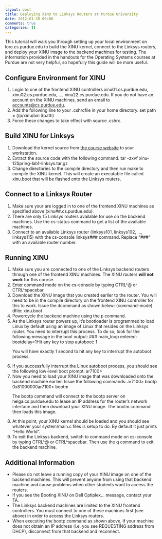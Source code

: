 ```yaml
---
layout: post
title: Deploying XINU to Linksys Routers at Purdue University
date: 2012-01-30 00:00
comments: true
categories: []
---
```

This tutorial will walk you through setting up your local environment on lore.cs.purdue.edu to build the XINU kernel, connect to the Linksys routers, and deploy your XINU image to the backend machines for testing. The information provided in the handouts for the Operating Systems courses at Purdue are not very helpful, so hopefully this guide will be more useful.
<h2>Configure Environment for XINU</h2>
<ol>
	<li>Login to one of the frontend XINU controllers xinu01.cs.purdue.edu, xinu02.cs.purdue.edu, ..., xinu22.cs.purdue.edu. If you do not have an account on the XINU machines, send an email to <a href="mailto:accounts@cs.purdue.edu">accounts@cs.purdue.edu</a>.</li>
	<li>Add the following line to your .cshrcfile in your home directory.
set path = (/p/xinu/bin $path)</li>
	<li>Force these changes to take effect with source .cshrc.</li>
</ol>
<h2>Build XINU for Linksys</h2>
<ol>
	<li>Download the kernel source from <a href="http://www.cs.purdue.edu/homes/cs354/Lab1/xinu-12Spring-lab1-linksys.tar.gz">the course website</a> to your workstation.</li>
	<li>Extract the source code with the following command.
tar -zxvf xinu-12Spring-lab1-linksys.tar.gz</li>
	<li>Change directories to the compile directory and then run make to compile the XINU kernel. This will create an executable file called xinu.boot that will be flashed onto the Linksys routers.</li>
</ol>
<h2>Connect to a Linksys Router</h2>
<ol>
	<li>Make sure your are logged in to one of the frontend XINU machines as specified above (xinu##.cs.purdue.edu).</li>
	<li>There are only 15 Linksys routers available for use on the backend machines. Use the cs-status command to get a list of the available machines.</li>
	<li>Connect to an available Linksys router (linksys101, linksys102, ..., linksys115) with the cs-console linksys### command. Replace “###” with an available router number.</li>
</ol>
<h2>Running XINU</h2>
<ol>
	<li>Make sure you are connected to one of the Linksys backend routers through one of the frontend XINU machines. The XINU routers <strong>will not work</strong> for this course.</li>
	<li>Enter command mode on the cs-console by typing CTRL^@ or CTRL^spacebar.</li>
	<li>Download the XINU image that you created earlier to the router. You will need to be in the compile directory on the frontend XINU controller for this to work. Issue the dcommand as shown below:
(command-mode) dfile: xinu.boot</li>
	<li>Powercycle the backend machine using the p command.</li>
	<li>As the Linksys router powers up, it’s bootloader is programmed to load Linux by default using an image of Linux that resides on the Linksys router. You need to interrupt this process. To do so, look for the following message in the boot output:
### main_loop entered: bootdelay=1Hit any key to stop autoboot: 1

You will have exactly 1 second to hit any key to interrupt the autoboot process.</li>
	<li>If you successfully interrupt the Linux autoboot process, you should see the following low-level boot prompt:
ar7100&gt;</li>
	<li>Now you need to load your XINU image that was downloaded onto the backend machine earlier. Issue the following commands:
ar7100&gt; bootp 0x81000000ar7100&gt; bootm

The bootp command will connect to the bootp server on helga.cs.purdue.edu to lease an IP address for the router’s network interface and then download your XINU image. The bootm command then loads this image.</li>
	<li>At this point, your XINU kernel should be loaded and you should see whatever your system/main.c files is setup to do. By default it just prints “Hello World”.</li>
	<li>To exit the Linksys backend, switch to command mode on cs-console by typing CTRL^@ or CTRL^spacebar. Then use the q command to exit the backend machine.</li>
</ol>
<h2>Additional Information</h2>
<ul>
	<li>Please do not leave a running copy of your XINU image on one of the backend machines. This will prevent anyone from using that backend machine and cause problems when other students want to access the routers.</li>
	<li>If you see the Booting XINU on Dell Optiplex... message, contact your TA.</li>
	<li>The Linksys backend machines are limited to the XINU frontend controllers. You must connect to one of these machines first (see above) in order to access the Linksys routers.</li>
	<li>When executing the bootp command as shown above, if your machine does not obtain an IP address (i.e. you see REQUESTING address from DHCP), disconnect from that backend and reconnect.</li>
</ul>
